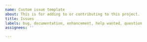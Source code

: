 ```yaml
---
name: Custom issue template
about: This is for adding to or contributing to this project.
title: Issues
labels: bug, documentation, enhancement, help wanted, question
assignees: ''

---
```



